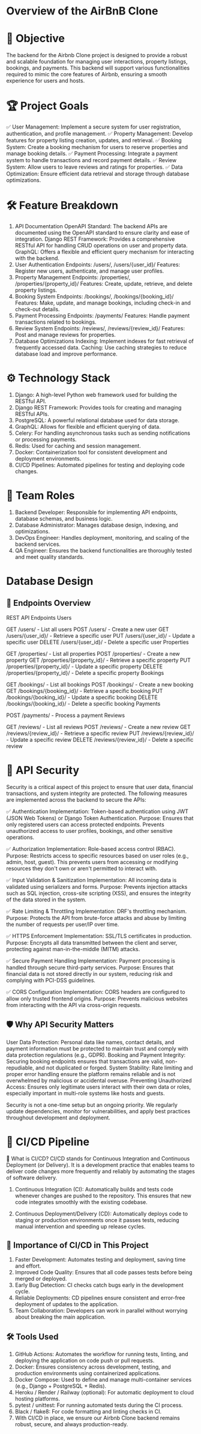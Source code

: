 # Overview of the AirBnB Clone
# 🚀 Objective
The backend for the Airbnb Clone project is designed to provide a robust and scalable foundation for managing user interactions, property listings, bookings, and payments. This backend will support various functionalities required to mimic the core features of Airbnb, ensuring a smooth experience for users and hosts.

# 🏆 Project Goals
✅ User Management: Implement a secure system for user registration, authentication, and profile management.
✅ Property Management: Develop features for property listing creation, updates, and retrieval.
✅ Booking System: Create a booking mechanism for users to reserve properties and manage booking details.
✅ Payment Processing: Integrate a payment system to handle transactions and record payment details.
✅ Review System: Allow users to leave reviews and ratings for properties.
✅ Data Optimization: Ensure efficient data retrieval and storage through database optimizations.

# 🛠️ Feature Breakdown
1. API Documentation
OpenAPI Standard: The backend APIs are documented using the OpenAPI standard to ensure clarity and ease of integration.
Django REST Framework: Provides a comprehensive RESTful API for handling CRUD operations on user and property data.
GraphQL: Offers a flexible and efficient query mechanism for interacting with the backend.
2. User Authentication
Endpoints: /users/, /users/{user_id}/
Features: Register new users, authenticate, and manage user profiles.
3. Property Management
Endpoints: /properties/, /properties/{property_id}/
Features: Create, update, retrieve, and delete property listings.
4. Booking System
Endpoints: /bookings/, /bookings/{booking_id}/
Features: Make, update, and manage bookings, including check-in and check-out details.
5. Payment Processing
Endpoints: /payments/
Features: Handle payment transactions related to bookings.
6. Review System
Endpoints: /reviews/, /reviews/{review_id}/
Features: Post and manage reviews for properties.
7. Database Optimizations
Indexing: Implement indexes for fast retrieval of frequently accessed data.
Caching: Use caching strategies to reduce database load and improve performance.

# ⚙️ Technology Stack
1. Django: A high-level Python web framework used for building the RESTful API.
2. Django REST Framework: Provides tools for creating and managing RESTful APIs.
3. PostgreSQL: A powerful relational database used for data storage.
4. GraphQL: Allows for flexible and efficient querying of data.
5. Celery: For handling asynchronous tasks such as sending notifications or processing payments.
6. Redis: Used for caching and session management.
7. Docker: Containerization tool for consistent development and deployment environments.
8. CI/CD Pipelines: Automated pipelines for testing and deploying code changes.

# 👥 Team Roles
1. Backend Developer: Responsible for implementing API endpoints, database schemas, and business logic.
2. Database Administrator: Manages database design, indexing, and optimizations.
3. DevOps Engineer: Handles deployment, monitoring, and scaling of the backend services.
4. QA Engineer: Ensures the backend functionalities are thoroughly tested and meet quality standards.

# Database Design
## 📌 Endpoints Overview
REST API Endpoints
Users

GET /users/ - List all users
POST /users/ - Create a new user
GET /users/{user_id}/ - Retrieve a specific user
PUT /users/{user_id}/ - Update a specific user
DELETE /users/{user_id}/ - Delete a specific user
Properties

GET /properties/ - List all properties
POST /properties/ - Create a new property
GET /properties/{property_id}/ - Retrieve a specific property
PUT /properties/{property_id}/ - Update a specific property
DELETE /properties/{property_id}/ - Delete a specific property
Bookings

GET /bookings/ - List all bookings
POST /bookings/ - Create a new booking
GET /bookings/{booking_id}/ - Retrieve a specific booking
PUT /bookings/{booking_id}/ - Update a specific booking
DELETE /bookings/{booking_id}/ - Delete a specific booking
Payments

POST /payments/ - Process a payment
Reviews

GET /reviews/ - List all reviews
POST /reviews/ - Create a new review
GET /reviews/{review_id}/ - Retrieve a specific review
PUT /reviews/{review_id}/ - Update a specific review
DELETE /reviews/{review_id}/ - Delete a specific review

# 🔐 API Security
Security is a critical aspect of this project to ensure that user data, financial transactions, and system integrity are protected. The following measures are implemented across the backend to secure the APIs:

✅ Authentication
Implementation: Token-based authentication using JWT (JSON Web Tokens) or Django Token Authentication.
Purpose: Ensures that only registered users can access protected endpoints. Prevents unauthorized access to user profiles, bookings, and other sensitive operations.

✅ Authorization
Implementation: Role-based access control (RBAC).
Purpose: Restricts access to specific resources based on user roles (e.g., admin, host, guest). This prevents users from accessing or modifying resources they don't own or aren't permitted to interact with.

✅ Input Validation & Sanitization
Implementation: All incoming data is validated using serializers and forms.
Purpose: Prevents injection attacks such as SQL injection, cross-site scripting (XSS), and ensures the integrity of the data stored in the system.

✅ Rate Limiting & Throttling
Implementation: DRF's throttling mechanism.
Purpose: Protects the API from brute-force attacks and abuse by limiting the number of requests per user/IP over time.

✅ HTTPS Enforcement
Implementation: SSL/TLS certificates in production.
Purpose: Encrypts all data transmitted between the client and server, protecting against man-in-the-middle (MITM) attacks.

✅ Secure Payment Handling
Implementation: Payment processing is handled through secure third-party services.
Purpose: Ensures that financial data is not stored directly in our system, reducing risk and complying with PCI-DSS guidelines.

✅ CORS Configuration
Implementation: CORS headers are configured to allow only trusted frontend origins.
Purpose: Prevents malicious websites from interacting with the API via cross-origin requests.

## 🛡️ Why API Security Matters
User Data Protection: Personal data like names, contact details, and payment information must be protected to maintain trust and comply with data protection regulations (e.g., GDPR).
Booking and Payment Integrity: Securing booking endpoints ensures that transactions are valid, non-repudiable, and not duplicated or forged.
System Stability: Rate limiting and proper error handling ensure the platform remains reliable and is not overwhelmed by malicious or accidental overuse.
Preventing Unauthorized Access: Ensures only legitimate users interact with their own data or roles, especially important in multi-role systems like hosts and guests.

Security is not a one-time setup but an ongoing priority. We regularly update dependencies, monitor for vulnerabilities, and apply best practices throughout development and deployment.

# 🔁 CI/CD Pipeline
🧠 What is CI/CD?
CI/CD stands for Continuous Integration and Continuous Deployment (or Delivery). It is a development practice that enables teams to deliver code changes more frequently and reliably by automating the stages of software delivery.

1. Continuous Integration (CI): Automatically builds and tests code whenever changes are pushed to the repository. This ensures that new code integrates smoothly with the existing codebase.
   
2. Continuous Deployment/Delivery (CD): Automatically deploys code to staging or production environments once it passes tests, reducing manual intervention and speeding up release cycles.
## 🚀 Importance of CI/CD in This Project
1. Faster Development: Automates testing and deployment, saving time and effort.
2. Improved Code Quality: Ensures that all code passes tests before being merged or deployed.
3. Early Bug Detection: CI checks catch bugs early in the development cycle.
4. Reliable Deployments: CD pipelines ensure consistent and error-free deployment of updates to the application.
5. Team Collaboration: Developers can work in parallel without worrying about breaking the main application.
   
## 🛠️ Tools Used
1. GitHub Actions: Automates the workflow for running tests, linting, and deploying the application on code push or pull requests.
2. Docker: Ensures consistency across development, testing, and production environments using containerized applications.
3. Docker Compose: Used to define and manage multi-container services (e.g., Django + PostgreSQL + Redis).
4. Heroku / Render / Railway (optional): For automatic deployment to cloud hosting platforms.
5. pytest / unittest: For running automated tests during the CI process.
6. Black / flake8: For code formatting and linting checks in CI.
7. With CI/CD in place, we ensure our Airbnb Clone backend remains robust, secure, and always production-ready.
